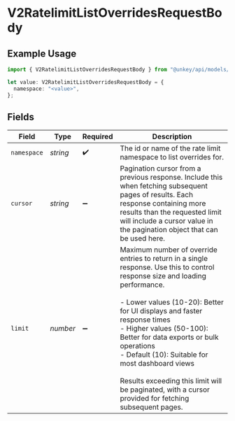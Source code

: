 # V2RatelimitListOverridesRequestBody

## Example Usage

```typescript
import { V2RatelimitListOverridesRequestBody } from "@unkey/api/models/components";

let value: V2RatelimitListOverridesRequestBody = {
  namespace: "<value>",
};
```

## Fields

| Field                                                                                                                                                                                                                                                                                                                                                                                                                                 | Type                                                                                                                                                                                                                                                                                                                                                                                                                                  | Required                                                                                                                                                                                                                                                                                                                                                                                                                              | Description                                                                                                                                                                                                                                                                                                                                                                                                                           |
| ------------------------------------------------------------------------------------------------------------------------------------------------------------------------------------------------------------------------------------------------------------------------------------------------------------------------------------------------------------------------------------------------------------------------------------- | ------------------------------------------------------------------------------------------------------------------------------------------------------------------------------------------------------------------------------------------------------------------------------------------------------------------------------------------------------------------------------------------------------------------------------------- | ------------------------------------------------------------------------------------------------------------------------------------------------------------------------------------------------------------------------------------------------------------------------------------------------------------------------------------------------------------------------------------------------------------------------------------- | ------------------------------------------------------------------------------------------------------------------------------------------------------------------------------------------------------------------------------------------------------------------------------------------------------------------------------------------------------------------------------------------------------------------------------------- |
| `namespace`                                                                                                                                                                                                                                                                                                                                                                                                                           | *string*                                                                                                                                                                                                                                                                                                                                                                                                                              | :heavy_check_mark:                                                                                                                                                                                                                                                                                                                                                                                                                    | The id or name of the rate limit namespace to list overrides for.                                                                                                                                                                                                                                                                                                                                                                     |
| `cursor`                                                                                                                                                                                                                                                                                                                                                                                                                              | *string*                                                                                                                                                                                                                                                                                                                                                                                                                              | :heavy_minus_sign:                                                                                                                                                                                                                                                                                                                                                                                                                    | Pagination cursor from a previous response. Include this when fetching subsequent pages of results. Each response containing more results than the requested limit will include a cursor value in the pagination object that can be used here.                                                                                                                                                                                        |
| `limit`                                                                                                                                                                                                                                                                                                                                                                                                                               | *number*                                                                                                                                                                                                                                                                                                                                                                                                                              | :heavy_minus_sign:                                                                                                                                                                                                                                                                                                                                                                                                                    | Maximum number of override entries to return in a single response. Use this to control response size and loading performance.<br/><br/>- Lower values (10-20): Better for UI displays and faster response times<br/>- Higher values (50-100): Better for data exports or bulk operations<br/>- Default (10): Suitable for most dashboard views<br/><br/>Results exceeding this limit will be paginated, with a cursor provided for fetching subsequent pages. |